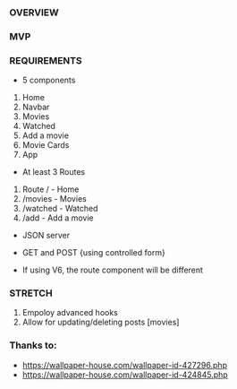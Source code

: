 ### OVERVIEW


### MVP


### REQUIREMENTS

* 5 components
1. Home
2. Navbar
3. Movies
4. Watched
5. Add a movie
6. Movie Cards
7. App

* At least 3 Routes
1. Route / - Home
2. /movies - Movies
3. /watched - Watched
4. /add - Add a movie

* JSON server

* GET and POST {using controlled form}

* If using V6, the route component will be different

### STRETCH 
1. Empoloy advanced hooks
2. Allow for updating/deleting posts [movies]

### Thanks to:
- https://wallpaper-house.com/wallpaper-id-427296.php
- https://wallpaper-house.com/wallpaper-id-424845.php